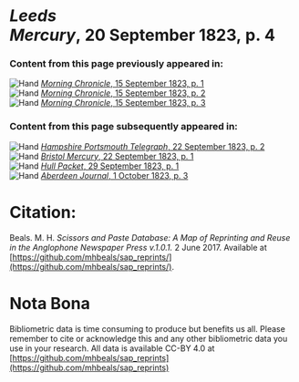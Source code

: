 # *Leeds Mercury*, 20 September 1823, p. 4  
  
### Content from this page previously appeared in:  
![Hand](http://scissorsandpaste.net/wp-content/uploads/2017/06/smallhandpointer.png) [*Morning Chronicle*, 15 September 1823, p. 1](https://mhbeals.github.io/sap_html/Morning-Chronicle/Morning-Chronicle-15-September-1823-p-1)  
![Hand](http://scissorsandpaste.net/wp-content/uploads/2017/06/smallhandpointer.png) [*Morning Chronicle*, 15 September 1823, p. 2](https://mhbeals.github.io/sap_html/Morning-Chronicle/Morning-Chronicle-15-September-1823-p-2)  
![Hand](http://scissorsandpaste.net/wp-content/uploads/2017/06/smallhandpointer.png) [*Morning Chronicle*, 15 September 1823, p. 3](https://mhbeals.github.io/sap_html/Morning-Chronicle/Morning-Chronicle-15-September-1823-p-3)  
  
### Content from this page subsequently appeared in:  
![Hand](http://scissorsandpaste.net/wp-content/uploads/2017/06/smallhandpointer.png) [*Hampshire Portsmouth Telegraph*, 22 September 1823, p. 2](https://mhbeals.github.io/sap_html/Hampshire-Portsmouth-Telegraph/Hampshire-Portsmouth-Telegraph-22-September-1823-p-2)  
![Hand](http://scissorsandpaste.net/wp-content/uploads/2017/06/smallhandpointer.png) [*Bristol Mercury*, 22 September 1823, p. 1](https://mhbeals.github.io/sap_html/Bristol-Mercury/Bristol-Mercury-22-September-1823-p-1)  
![Hand](http://scissorsandpaste.net/wp-content/uploads/2017/06/smallhandpointer.png) [*Hull Packet*, 29 September 1823, p. 1](https://mhbeals.github.io/sap_html/Hull-Packet/Hull-Packet-29-September-1823-p-1)  
![Hand](http://scissorsandpaste.net/wp-content/uploads/2017/06/smallhandpointer.png) [*Aberdeen Journal*, 1 October 1823, p. 3](https://mhbeals.github.io/sap_html/Aberdeen-Journal/Aberdeen-Journal-1-October-1823-p-3)  


# Citation: 

Beals. M. H. *Scissors and Paste Database: A Map of Reprinting and Reuse in the Anglophone Newspaper Press v.1.0.1.* 2 June 2017. Available at [https://github.com/mhbeals/sap_reprints/](https://github.com/mhbeals/sap_reprints/). 

# Nota Bona

Bibliometric data is time consuming to produce but benefits us all. Please remember to cite or acknowledge this and any other bibliometric data you use in your research. All data is available CC-BY 4.0 at [https://github.com/mhbeals/sap_reprints](https://github.com/mhbeals/sap_reprints)